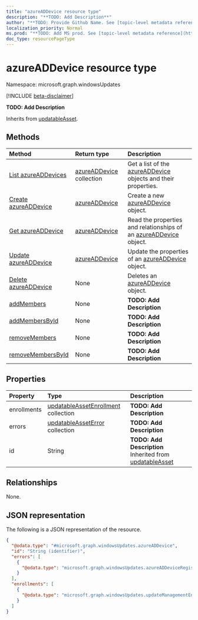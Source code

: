 ```yaml
---
title: "azureADDevice resource type"
description: "**TODO: Add Description**"
author: "**TODO: Provide Github Name. See [topic-level metadata reference](https://msgo.azurewebsites.net/add/document/guidelines/metadata.html#topic-level-metadata)**"
localization_priority: Normal
ms.prod: "**TODO: Add MS prod. See [topic-level metadata reference](https://msgo.azurewebsites.net/add/document/guidelines/metadata.html#topic-level-metadata)**"
doc_type: resourcePageType
---
```


# azureADDevice resource type

Namespace: microsoft.graph.windowsUpdates

[!INCLUDE [beta-disclaimer](../../includes/beta-disclaimer.md)]

**TODO: Add Description**


Inherits from [updatableAsset](../resources/updatableasset.md).

## Methods
|Method|Return type|Description|
|:---|:---|:---|
|[List azureADDevices](../api/windowsupdates-azureaddevice-list.md)|[azureADDevice](../resources/windowsupdates-azureaddevice.md) collection|Get a list of the [azureADDevice](../resources/azureaddevice.md) objects and their properties.|
|[Create azureADDevice](../api/windowsupdates-azureaddevice-create.md)|[azureADDevice](../resources/windowsupdates-azureaddevice.md)|Create a new [azureADDevice](../resources/windowsupdates-azureaddevice.md) object.|
|[Get azureADDevice](../api/windowsupdates-azureaddevice-get.md)|[azureADDevice](../resources/windowsupdates-azureaddevice.md)|Read the properties and relationships of an [azureADDevice](../resources/windowsupdates-azureaddevice.md) object.|
|[Update azureADDevice](../api/windowsupdates-azureaddevice-update.md)|[azureADDevice](../resources/windowsupdates-azureaddevice.md)|Update the properties of an [azureADDevice](../resources/windowsupdates-azureaddevice.md) object.|
|[Delete azureADDevice](../api/windowsupdates-azureaddevice-delete.md)|None|Deletes an [azureADDevice](../resources/windowsupdates-azureaddevice.md) object.|
|[addMembers](../api/windowsupdates-azureaddevice-addmembers.md)|None|**TODO: Add Description**|
|[addMembersById](../api/windowsupdates-azureaddevice-addmembersbyid.md)|None|**TODO: Add Description**|
|[removeMembers](../api/windowsupdates-azureaddevice-removemembers.md)|None|**TODO: Add Description**|
|[removeMembersById](../api/windowsupdates-azureaddevice-removemembersbyid.md)|None|**TODO: Add Description**|

## Properties
|Property|Type|Description|
|:---|:---|:---|
|enrollments|[updatableAssetEnrollment](../resources/windowsupdates-updatableassetenrollment.md) collection|**TODO: Add Description**|
|errors|[updatableAssetError](../resources/windowsupdates-updatableasseterror.md) collection|**TODO: Add Description**|
|id|String|**TODO: Add Description** Inherited from [updatableAsset](../resources/windowsupdates-updatableasset.md)|

## Relationships
None.

## JSON representation
The following is a JSON representation of the resource.
<!-- {
  "blockType": "resource",
  "keyProperty": "id",
  "@odata.type": "microsoft.graph.windowsUpdates.azureADDevice",
  "baseType": "microsoft.graph.windowsUpdates.updatableAsset",
  "openType": false
}
-->
``` json
{
  "@odata.type": "#microsoft.graph.windowsUpdates.azureADDevice",
  "id": "String (identifier)",
  "errors": [
    {
      "@odata.type": "microsoft.graph.windowsUpdates.azureADDeviceRegistrationError"
    }
  ],
  "enrollments": [
    {
      "@odata.type": "microsoft.graph.windowsUpdates.updateManagementEnrollment"
    }
  ]
}
```

